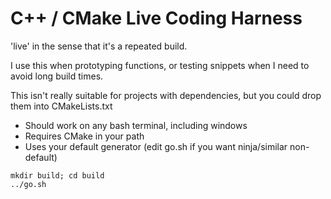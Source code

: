 # C++ / CMake Live Coding Harness

'live' in the sense that it's a repeated build.

I use this when prototyping functions, or testing snippets when I need to avoid long build times.

This isn't really suitable for projects with dependencies, but you could drop them into CMakeLists.txt

* Should work on any bash terminal, including windows
* Requires CMake in your path
* Uses your default generator (edit go.sh if you want ninja/similar non-default)

```shell
mkdir build; cd build
../go.sh
```

